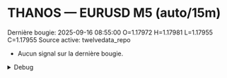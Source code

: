 # THANOS — EURUSD M5 (auto/15m)
Dernière bougie: 2025-09-16 08:55:00  O=1.17972  H=1.17981  L=1.17955  C=1.17955
Source active: twelvedata_repo

- Aucun signal sur la dernière bougie.

<details><summary>Debug</summary>

- TD_API_KEY manquant.

</details>